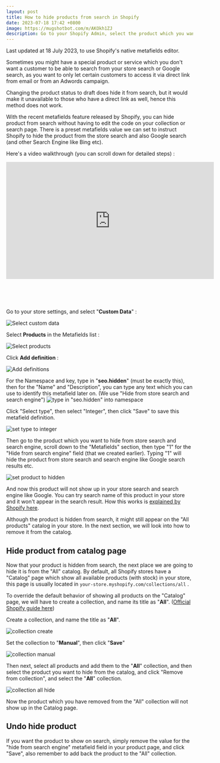 ```yaml
---
layout: post
title: How to hide products from search in Shopify
date: 2023-07-18 17:42 +0800
image: https://mugshotbot.com/m/AKOkh1ZJ
description: Go to your Shopify Admin, select the product which you want to hide from store search and search engine, scroll down to the 'Metafields' section, then type "1" for the 'Hide from search engine' field (that we created earlier) ...
---
```


Last updated at 18 July 2023, to use Shopify's native metafields editor.

Sometimes you might have a special product or service which you don't want a customer to be able to search from your store search or Google search, as you want to only let certain customers to access it via direct link from email or from an Adwords campaign.


Changing the product status to draft does hide it from search, but it would make it unavailable to those who have a direct link as well, hence this method does not work.


With the recent metafields feature released by Shopify, you can hide product from search without having to edit the code on your collection or search page. There is a preset metafields value we can set to instruct Shopify to hide the product from the store search and also Google search (and other Search Engine like Bing etc).

Here's a video walkthrough (you can scroll down for detailed steps) :

<div class="video-container">
<iframe width="560" height="315" src="https://www.youtube.com/embed/kbtC8RNsmXY?rel=0" title="YouTube video player" frameborder="0" allow="accelerometer; autoplay; clipboard-write; encrypted-media; gyroscope; picture-in-picture; web-share" allowfullscreen></iframe>
</div>

<br><br><br>

Go to your store settings, and select "**Custom Data**" :

![Select custom data](https://img.yagisoftware.com/2-how-to-hide-products-from-search-in-shopify-store/1custom_data.png)

Select **Products** in the Metafields list :

![Select products](https://img.yagisoftware.com/2-how-to-hide-products-from-search-in-shopify-store/2products.png)

Click **Add definition** :

![Add definitions](https://img.yagisoftware.com/2-how-to-hide-products-from-search-in-shopify-store/3add_def.png)


For the Namespace and key, type in "**seo.hidden**" (must be exactly this), then for the "Name" and "Description", you can type any text which you can use to identify this metafield later on. (We use "Hide from store search and search engine")
![type in "seo.hidden" into namespace](https://img.yagisoftware.com/2-how-to-hide-products-from-search-in-shopify-store/4namespace.png)


Click "Select type", then select "Integer", then click "Save" to save this metafield definition.

![set type to integer](https://img.yagisoftware.com/2-how-to-hide-products-from-search-in-shopify-store/5integer.png)


Then go to the product which you want to hide from store search and search engine, scroll down to the "Metafields" section, then type "1" for the "Hide from search engine" field (that we created earlier). Typing "1" will hide the product from store search and search engine like Google search results etc.


![set product to hidden](https://img.yagisoftware.com/2-how-to-hide-products-from-search-in-shopify-store/6set_hidden.png)




And now this product will not show up in your store search and search engine like Google. You can try search name of this product in your store and it won't appear in the search result. How this works is [explained by Shopify here](https://shopify.dev/tutorials/manage-seo-data-with-admin-api#hide-a-resource-from-search-engines-and-sitemaps).


Although the product is hidden from search, it might still appear on the "All products" catalog in your store. In the next section, we will look into how to remove it from the catalog.


## Hide product from catalog page

Now that your product is hidden from search, the next place we are going to hide it is from the "All" catalog. By default, all Shopify stores have a "Catalog" page which show all available products (with stock) in your store, this page is usually located in `your-store.myshopify.com/collections/all` .



To override the default behavior of showing all products on the "Catalog" page, we will have to create a collection, and name its title as "**All**". ([Official Shopify guide here](https://help.shopify.com/en/manual/online-store/themes/change-catalog-page))



Create a collection, and name the title as "**All**".

![collection create](https://img.yagisoftware.com/2-how-to-hide-products-from-search-in-shopify-store/collection1.png)


Set the collection to "**Manual**", then click "**Save**"

![collection manual](https://img.yagisoftware.com/2-how-to-hide-products-from-search-in-shopify-store/collection2.png)



Then next, select all products and add them to the "**All**" collection, and then select the product you want to hide from the catalog, and click "Remove from collection", and select the "**All**" collection.

![collection all hide](https://img.yagisoftware.com/2-how-to-hide-products-from-search-in-shopify-store/collection3.png)



Now the product which you have removed from the "All" collection will not show up in the Catalog page.



## Undo hide product

If you want the product to show on search, simply remove the value for the "hide from search engine" metafield field in your product page, and click "Save", also remember to add back the product to the "All" collection.
